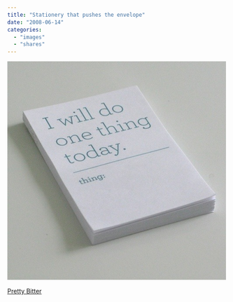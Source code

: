 ```yaml
---
title: "Stationery that pushes the envelope"
date: "2008-06-14"
categories: 
  - "images"
  - "shares"
---
```


![](images/4wnP83SaFa7qwwz3P8h8M44X_500.jpg)

[Pretty Bitter](http://www.prettybitter.com/product-p/sp01.htm)
